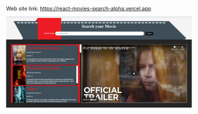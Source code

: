 Web site link: https://react-movies-search-alpha.vercel.app

<img src="./src/assets/images/front-page.PNG" />
